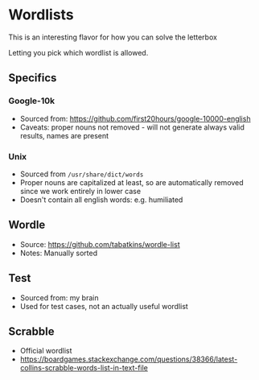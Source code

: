 # Wordlists

This is an interesting flavor for how you can solve the letterbox

Letting you pick which wordlist is allowed.

## Specifics

### Google-10k

* Sourced from: https://github.com/first20hours/google-10000-english
* Caveats: proper nouns not removed - will not generate always valid results, names are present

### Unix
* Sourced from `/usr/share/dict/words`
* Proper nouns are capitalized at least, so are automatically removed since we work entirely in lower case
* Doesn't contain all english words: e.g. humiliated

## Wordle
* Source: https://github.com/tabatkins/wordle-list
* Notes: Manually sorted

## Test
* Sourced from: my brain
* Used for test cases, not an actually useful wordlist

## Scrabble
* Official wordlist
* https://boardgames.stackexchange.com/questions/38366/latest-collins-scrabble-words-list-in-text-file